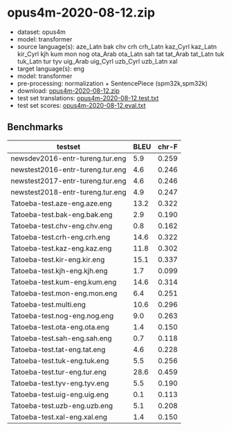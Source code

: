 # opus4m-2020-08-12.zip

* dataset: opus4m
* model: transformer
* source language(s): aze_Latn bak chv crh crh_Latn kaz_Cyrl kaz_Latn kir_Cyrl kjh kum mon nog ota_Arab ota_Latn sah tat tat_Arab tat_Latn tuk tuk_Latn tur tyv uig_Arab uig_Cyrl uzb_Cyrl uzb_Latn xal
* target language(s): eng
* model: transformer
* pre-processing: normalization + SentencePiece (spm32k,spm32k)
* download: [opus4m-2020-08-12.zip](https://object.pouta.csc.fi/Tatoeba-MT-models/tut-eng/opus4m-2020-08-12.zip)
* test set translations: [opus4m-2020-08-12.test.txt](https://object.pouta.csc.fi/Tatoeba-MT-models/tut-eng/opus4m-2020-08-12.test.txt)
* test set scores: [opus4m-2020-08-12.eval.txt](https://object.pouta.csc.fi/Tatoeba-MT-models/tut-eng/opus4m-2020-08-12.eval.txt)

## Benchmarks

| testset               | BLEU  | chr-F |
|-----------------------|-------|-------|
| newsdev2016-entr-tureng.tur.eng 	| 5.9 	| 0.259 |
| newstest2016-entr-tureng.tur.eng 	| 4.6 	| 0.246 |
| newstest2017-entr-tureng.tur.eng 	| 4.6 	| 0.246 |
| newstest2018-entr-tureng.tur.eng 	| 4.9 	| 0.247 |
| Tatoeba-test.aze-eng.aze.eng 	| 13.2 	| 0.322 |
| Tatoeba-test.bak-eng.bak.eng 	| 2.9 	| 0.190 |
| Tatoeba-test.chv-eng.chv.eng 	| 0.8 	| 0.162 |
| Tatoeba-test.crh-eng.crh.eng 	| 14.6 	| 0.322 |
| Tatoeba-test.kaz-eng.kaz.eng 	| 11.8 	| 0.302 |
| Tatoeba-test.kir-eng.kir.eng 	| 15.1 	| 0.337 |
| Tatoeba-test.kjh-eng.kjh.eng 	| 1.7 	| 0.099 |
| Tatoeba-test.kum-eng.kum.eng 	| 14.6 	| 0.314 |
| Tatoeba-test.mon-eng.mon.eng 	| 6.4 	| 0.251 |
| Tatoeba-test.multi.eng 	| 10.6 	| 0.296 |
| Tatoeba-test.nog-eng.nog.eng 	| 9.0 	| 0.263 |
| Tatoeba-test.ota-eng.ota.eng 	| 1.4 	| 0.150 |
| Tatoeba-test.sah-eng.sah.eng 	| 0.7 	| 0.118 |
| Tatoeba-test.tat-eng.tat.eng 	| 4.6 	| 0.228 |
| Tatoeba-test.tuk-eng.tuk.eng 	| 5.5 	| 0.256 |
| Tatoeba-test.tur-eng.tur.eng 	| 28.6 	| 0.459 |
| Tatoeba-test.tyv-eng.tyv.eng 	| 5.5 	| 0.190 |
| Tatoeba-test.uig-eng.uig.eng 	| 0.1 	| 0.113 |
| Tatoeba-test.uzb-eng.uzb.eng 	| 5.1 	| 0.208 |
| Tatoeba-test.xal-eng.xal.eng 	| 1.4 	| 0.150 |

